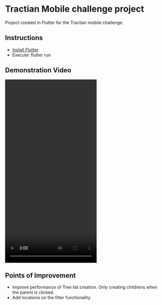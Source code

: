 # Tractian Mobile challenge project

Project created in Flutter for the Tractian mobile challenge.

## Instructions

- [Install Flutter](https://docs.flutter.dev/get-started/install/windows/mobile)
- Execute: flutter run


## Demonstration Video

<video controls src="demo.mp4" title="Demonstration" height="600px" width="300px"></video>

## Points of Improvement

- Improve performance of Tree list creation. Only creating childrens when the parent is clicked.
- Add locations on the filter functionality

